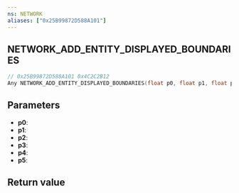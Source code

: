 ```yaml
---
ns: NETWORK
aliases: ["0x25B99872D588A101"]
---
```

## NETWORK_ADD_ENTITY_DISPLAYED_BOUNDARIES

```c
// 0x25B99872D588A101 0x4C2C2B12
Any NETWORK_ADD_ENTITY_DISPLAYED_BOUNDARIES(float p0, float p1, float p2, float p3, float p4, float p5);
```

## Parameters
* **p0**: 
* **p1**: 
* **p2**: 
* **p3**: 
* **p4**: 
* **p5**: 

## Return value
